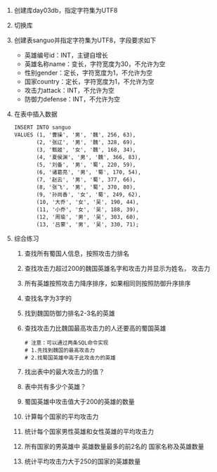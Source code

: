 1. 创建库day03db，指定字符集为UTF8

2. 切换库

3. 创建表sanguo并指定字符集为UTF8，字段要求如下

   * 英雄编号id：INT，主键自增长
   * 英雄名称name：变长，字符宽度为30，不允许为空
   * 性别gender：定长，字符宽度为1，不允许为空
   * 国家country：定长，字符宽度为1，不允许为空
   * 攻击力attack：INT，不允许为空
   * 防御力defense：INT，不允许为空

4. 在表中插入数据

   ```mysql
   INSERT INTO sanguo
   VALUES (1, '曹操', '男', '魏', 256, 63),
          (2, '张辽', '男', '魏', 328, 69),
          (3, '甄姬', '女', '魏', 168, 34),
          (4, '夏侯渊', '男', '魏', 366, 83),
          (5, '刘备', '男', '蜀', 220, 59),
          (6, '诸葛亮', '男', '蜀', 170, 54),
          (7, '赵云', '男', '蜀', 377, 66),
          (8, '张飞', '男', '蜀', 370, 80),
          (9, '孙尚香', '女', '蜀', 249, 62),
          (10, '大乔', '女', '吴', 190, 44),
          (11, '小乔', '女', '吴', 188, 39),
          (12, '周瑜', '男', '吴', 303, 60),
          (13, '吕蒙', '男', '吴', 330, 71);
   ```

5. 综合练习

   1. 查找所有蜀国人信息，按照攻击力排名

   2. 查找攻击力超过200的魏国英雄名字和攻击力并显示为姓名， 攻击力

   3. 所有英雄按照攻击力降序排序，如果相同则按照防御升序排序

   4. 查找名字为3字的

   5. 找到魏国防御力排名2-3名的英雄

   6. 查找攻击力比魏国最高攻击力的人还要高的蜀国英雄

      ```mysql
      # 注意：可以通过两条SQL命令实现
      # 1.先找到魏国的最高攻击力
      # 2.找蜀国英雄中高于此攻击力的英雄
      ```

   7. 找出表中的最大攻击力的值？

   8. 表中共有多少个英雄？

   9. 蜀国英雄中攻击值大于200的英雄的数量

   10. 计算每个国家的平均攻击力

   11. 统计每个国家男性英雄和女性英雄的平均攻击力

   12. 所有国家的男英雄中 英雄数量最多的前2名的 国家名称及英雄数量

   13. 统计平均攻击力大于250的国家的英雄数量

       

       

